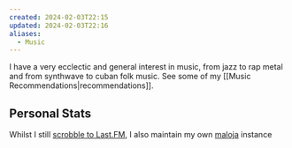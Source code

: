 ```yaml
---
created: 2024-02-03T22:15
updated: 2024-02-03T22:16
aliases:
  - Music
---
```

I have a very ecclectic and general interest in music, from jazz to rap metal and from synthwave to cuban folk music. See some of my [[Music Recommendations|recommendations]].

## Personal Stats

Whilst I still [scrobble to Last.FM](https://www.last.fm/user/ravenscroftj), I also maintain my own [maloja](https://maloja.jamesravey.me/) instance

